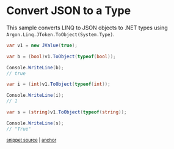 # Convert JSON to a Type

This sample converts LINQ to JSON objects to .NET types using `Argon.Linq.JToken.ToObject(System.Type)`.

<!-- snippet: ToObjectType -->
<a id='snippet-toobjecttype'></a>
```cs
var v1 = new JValue(true);

var b = (bool)v1.ToObject(typeof(bool));

Console.WriteLine(b);
// true

var i = (int)v1.ToObject(typeof(int));

Console.WriteLine(i);
// 1

var s = (string)v1.ToObject(typeof(string));

Console.WriteLine(s);
// "True"
```
<sup><a href='/src/Tests/Documentation/Samples/Linq/ToObjectType.cs#L12-L29' title='Snippet source file'>snippet source</a> | <a href='#snippet-toobjecttype' title='Start of snippet'>anchor</a></sup>
<!-- endSnippet -->
